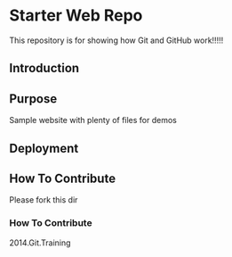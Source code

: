 # Starter Web Repo

This repository is for showing how Git and GitHub work!!!!!

## Introduction

## Purpose

Sample website with plenty of files for demos

## Deployment
## How To Contribute 
Please fork this dir

### How To Contribute

2014.Git.Training 